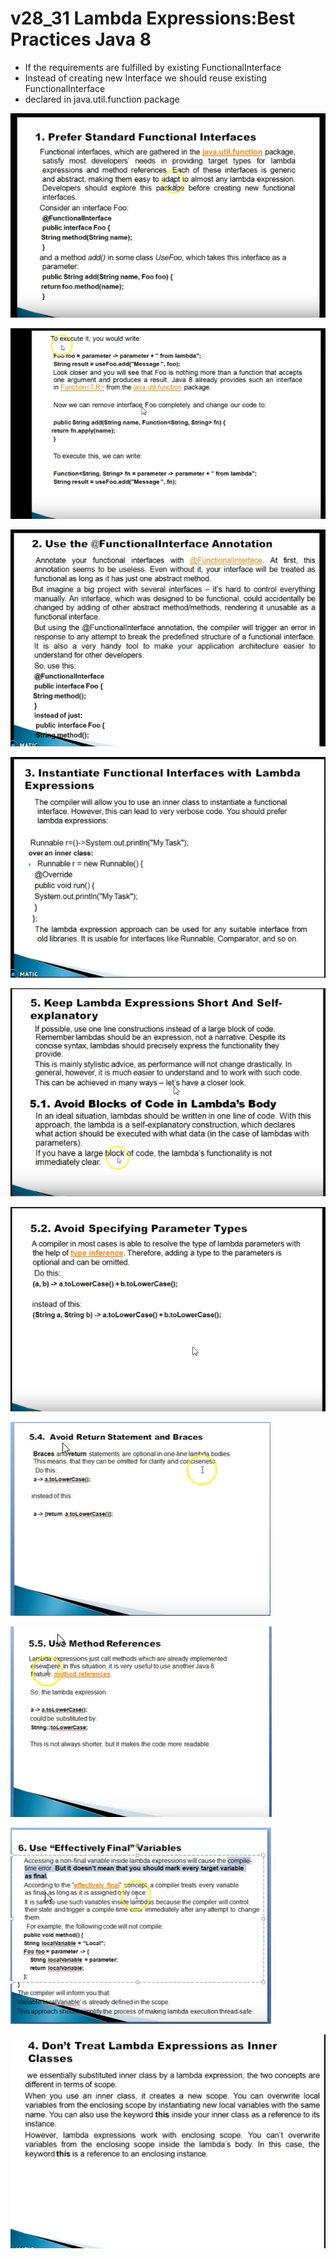 # v28_31 Lambda Expressions:Best Practices Java 8

- If the requirements are fulfilled by existing FunctionalInterface
- Instead of creating new Interface we should reuse existing FunctionalInterface
- declared in java.util.function package
 
 
 ![alt text](https://github.com/pawanmandhan/1-Java8-LambdaExpressionandFunctionalInterface/blob/master/img/v28/lambda-expressions-best-practices-1.png)
 
  ![alt text](https://github.com/pawanmandhan/1-Java8-LambdaExpressionandFunctionalInterface/blob/master/img/v28/lambda-expressions-best-practices-2.png)

  ![alt text](https://github.com/pawanmandhan/1-Java8-LambdaExpressionandFunctionalInterface/blob/master/img/v28/lambda-expressions-best-practices-3.png)
  
  ![alt text](https://github.com/pawanmandhan/1-Java8-LambdaExpressionandFunctionalInterface/blob/master/img/v28/lambda-expressions-best-practices-4.png)
  
  ![alt text](https://github.com/pawanmandhan/1-Java8-LambdaExpressionandFunctionalInterface/blob/master/img/v28/lambda-expressions-best-practices-5.png)
  
  ![alt text](https://github.com/pawanmandhan/1-Java8-LambdaExpressionandFunctionalInterface/blob/master/img/v28/lambda-expressions-best-practices-6.png)
  
  ![alt text](https://github.com/pawanmandhan/1-Java8-LambdaExpressionandFunctionalInterface/blob/master/img/v28/lambda-expressions-best-practices-7.png)
  
  ![alt text](https://github.com/pawanmandhan/1-Java8-LambdaExpressionandFunctionalInterface/blob/master/img/v28/lambda-expressions-best-practices-8.png)
  
  ![alt text](https://github.com/pawanmandhan/1-Java8-LambdaExpressionandFunctionalInterface/blob/master/img/v28/lambda-expressions-best-practices-9.png)
  
   ![alt text](https://github.com/pawanmandhan/1-Java8-LambdaExpressionandFunctionalInterface/blob/master/img/v28/lambda-expressions-best-practices-10.png)